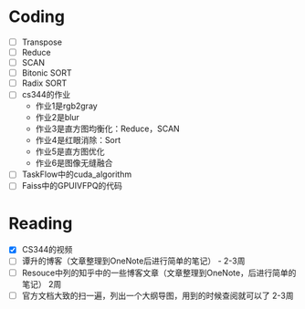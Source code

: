 # Coding

- [ ] Transpose
- [ ] Reduce
- [ ] SCAN
- [ ] Bitonic SORT
- [ ] Radix SORT
- [ ] cs344的作业
    - 作业1是rgb2gray
    - 作业2是blur
    - 作业3是直方图均衡化：Reduce，SCAN
    - 作业4是红眼消除：Sort
    - 作业5是直方图优化
    - 作业6是图像无缝融合
- [ ] TaskFlow中的cuda_algorithm
- [ ] Faiss中的GPUIVFPQ的代码

# Reading

- [x] CS344的视频
- [ ] 谭升的博客（文章整理到OneNote后进行简单的笔记） - 2-3周
- [ ] Resouce中列的知乎中的一些博客文章（文章整理到OneNote，后进行简单的笔记） 2周
- [ ] 官方文档大致的扫一遍，列出一个大纲导图，用到的时候查阅就可以了 2-3周